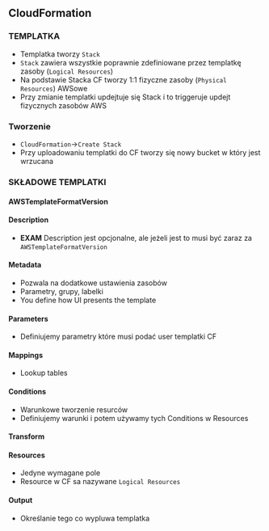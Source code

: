 ## CloudFormation


### TEMPLATKA
- Templatka tworzy `Stack` 
- `Stack` zawiera wszystkie poprawnie zdefiniowane przez templatkę zasoby (`Logical Resources`)
- Na podstawie Stacka CF tworzy 1:1 fizyczne zasoby (`Physical Resources`) AWSowe
- Przy zmianie templatki updejtuje się Stack i to triggeruje updejt fizycznych zasobów AWS

### Tworzenie
- `CloudFormation`->`Create Stack`
- Przy uploadowaniu templatki do CF tworzy się nowy bucket w który jest wrzucana

### SKŁADOWE TEMPLATKI 

#### AWSTemplateFormatVersion

#### Description
- **EXAM** Description jest opcjonalne, ale jeżeli jest to musi być zaraz za `AWSTemplateFormatVersion`

#### Metadata
- Pozwala na dodatkowe ustawienia zasobów
- Parametry, grupy, labelki
- You define how UI presents the template

#### Parameters
- Definiujemy parametry które musi podać user templatki CF

#### Mappings
-	Lookup tables

#### Conditions
- Warunkowe tworzenie resurców
- Definiujemy warunki i potem używamy tych Conditions w Resources

#### Transform

#### Resources
- Jedyne wymagane pole
- Resource w CF sa nazywane `Logical Resources`

#### Output
- Określanie tego co wypluwa templatka

